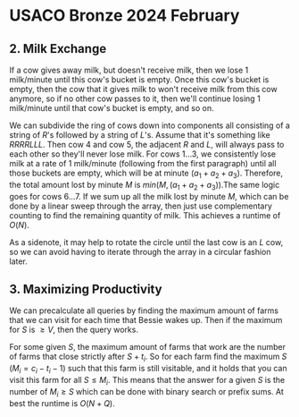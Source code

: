 # USACO Bronze 2024 February

## 2. Milk Exchange
If a cow gives away milk, but doesn't receive milk, then we lose $1$ milk/minute until this cow's bucket is empty. Once this cow's bucket is empty, then the cow that it gives milk to won't receive milk from this cow anymore, so if no other cow passes to it, then we'll continue losing $1$ milk/minute until that cow's bucket is empty, and so on. 

We can subdivide the ring of cows down into components all consisting of a string of $R$'s followed by a string of $L$'s. Assume that it's something like $RRRRLLL$. Then cow $4$ and cow $5$, the adjacent $R$ and $L$, will always pass to each other so they'll never lose milk. For cows $1\dots{3}$, we consistently lose milk at a rate of $1$ milk/minute (following from the first paragraph) until all those buckets are empty, which will be at minute $(a_1+a_2+a_3)$. Therefore, the total amount lost by minute $M$ is $min(M,(a_1+a_2+a_3))$.The same logic goes for cows $6\dots{7}$. If we sum up all the milk lost by minute $M$, which can be done by a linear sweep through the array, then just use complementary counting to find the remaining quantity of milk. This achieves a runtime of $O(N)$.

As a sidenote, it may help to rotate the circle until the last cow is an $L$ cow, so we can avoid having to iterate through the array in a circular fashion later.

## 3. Maximizing Productivity
We can precalculate all queries by finding the maximum amount of farms that we can visit for each time that Bessie wakes up. Then if the maximum for $S$ is $\ge{V}$, then the query works.

For some given $S$, the maximum amount of farms that work are the number of farms that close strictly after $S+t_i$. So for each farm find the maximum $S$ ($M_i=c_i-t_i-1$) such that this farm is still visitable, and it holds that you can visit this farm for all $S\le{M_i}$. This means that the answer for a given $S$ is the number of $M_i\ge{S}$ which can be done with binary search or prefix sums. At best the runtime is $O(N+Q)$.